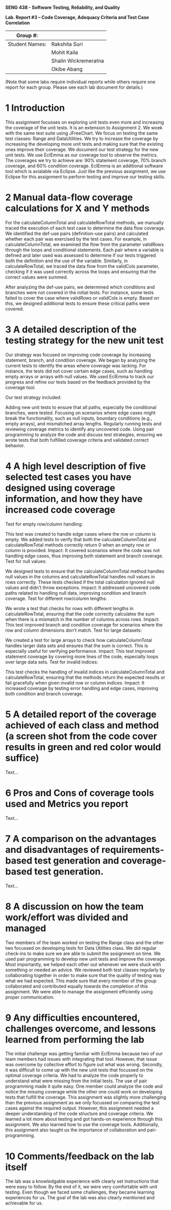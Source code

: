 **SENG 438 - Software Testing, Reliability, and Quality**

**Lab. Report #3 – Code Coverage, Adequacy Criteria and Test Case Correlation**

| Group \#:      |     |
| -------------- | --- |
| Student Names: | Rakshita Suri    |
|                | Mohit Kaila |
|                | Shalin Wickremeratna  |
|                | Okibe Abang    |

(Note that some labs require individual reports while others require one report
for each group. Please see each lab document for details.)

# 1 Introduction

This assignment focusses on exploring unit tests even more and increasing the coverage of the unit tests. It is an extension to Assignment 2. We woek with the same test suite using JFreeChart. We focus on testing the same test classes: Range and DataUtilities. We try to increase the coverage by increasing the developing more unit tests and making sure that the existing ones improve their coverage. We document our test strategy for the new unit tests. We use EclEmma as our coverage tool to observe the metrics. The coverages we try to achieve are: 90% statement coverage, 70% branch coverage, and 60% condition coverage. EclEmma is an additional software tool which is avialable via Eclipse. Just like the previous assignment, we use Eclipse for this assignment to perform testing and improve our testing skills. 

# 2 Manual data-flow coverage calculations for X and Y methods

For the calculateColumnTotal and calculateRowTotal methods, we manually traced the execution of each test case to determine the data flow coverage. We identified the def-use pairs (definition-use pairs) and calculated whether each pair was exercised by the test cases. For example, in calculateColumnTotal, we examined the flow from the parameter validRows through the loops and conditional statements. Each pair where a variable is defined and later used was assessed to determine if our tests triggered both the definition and the use of the variable. Similarly, in calculateRowTotal, we traced the data flow from the validCols parameter, checking if it was used correctly across the loops and ensuring that the correct values were summed.

After analyzing the def-use pairs, we determined which conditions and branches were not covered in the initial tests. For instance, some tests failed to cover the case where validRows or validCols is empty. Based on this, we designed additional tests to ensure these critical paths were covered.

# 3 A detailed description of the testing strategy for the new unit test

Our strategy was focused on improving code coverage by increasing statement, branch, and condition coverage. We began by analyzing the current tests to identify the areas where coverage was lacking. For instance, the tests did not cover certain edge cases, such as handling empty arrays or arrays with null values. We used EclEmma to track our progress and refine our tests based on the feedback provided by the coverage tool.

Our test strategy included:

Adding new unit tests to ensure that all paths, especially the conditional branches, were tested.
Focusing on scenarios where edge cases might break the functionality, such as null inputs, boundary conditions (e.g., empty arrays), and mismatched array lengths.
Regularly running tests and reviewing coverage metrics to identify any uncovered code.
Using pair programming to analyze the code and discuss test strategies, ensuring we wrote tests that both fulfilled coverage criteria and validated correct behavior.

# 4 A high level description of five selected test cases you have designed using coverage information, and how they have increased code coverage

Test for empty row/column handling:

This test was created to handle edge cases where the row or column is empty. We added tests to verify that both the calculateColumnTotal and calculateRowTotal methods correctly return 0 when an empty row or column is provided.
Impact: It covered scenarios where the code was not handling edge cases, thus improving both statement and branch coverage.
Test for null values:

We designed tests to ensure that the calculateColumnTotal method handles null values in the columns and calculateRowTotal handles null values in rows correctly. These tests checked if the total calculation ignored null values and didn't throw exceptions.
Impact: It addressed uncovered code paths related to handling null data, improving condition and branch coverage.
Test for different row/column lengths:

We wrote a test that checks for rows with different lengths in calculateRowTotal, ensuring that the code correctly calculates the sum when there is a mismatch in the number of columns across rows.
Impact: This test improved branch and condition coverage for scenarios where the row and column dimensions don't match.
Test for large datasets:

We created a test for large arrays to check how calculateColumnTotal handles larger data sets and ensures that the sum is correct. This is especially useful for verifying performance.
Impact: This test improved statement coverage by covering more lines of the code, especially loops over large data sets.
Test for invalid indices:

This test checks the handling of invalid indices in calculateColumnTotal and calculateRowTotal, ensuring that the methods return the expected results or fail gracefully when given invalid row or column indices.
Impact: It increased coverage by testing error handling and edge cases, improving both condition and branch coverage.

# 5 A detailed report of the coverage achieved of each class and method (a screen shot from the code cover results in green and red color would suffice)

Text…

# 6 Pros and Cons of coverage tools used and Metrics you report

Text…

# 7 A comparison on the advantages and disadvantages of requirements-based test generation and coverage-based test generation.

Text…

# 8 A discussion on how the team work/effort was divided and managed

Two members of the team worked on testing the Range class and the other two focussed on developing tests for Data Utilities class. We did regular check-ins to make sure we are able to submit the assignment on time. We used pair programming to develop new unit tests and improve the coverage. Most importantly, we helped each other out whenever we were stuck with something or needed an advice. We reviewed both test classes regularly by collaborating together in order to make sure that the quality of testing was what we had expected. This made sure that every member of the group collaborated and contributed equally towards the completion of this assignment. We were able to manage the assignment efficiently using proper communication. 

# 9 Any difficulties encountered, challenges overcome, and lessons learned from performing the lab

The initial challenge was getting familiar with EclEmma because two of our team members had issues with integrating that tool. However, that issue was overcome by collective effort to figure out what was wrong. Secondly, it was difficult to come up with the new unit tests that focussed on the optimal coverage criteria. We had to analyze the code properly to understand what were missing from the initial tests. The use of pair programming made it quite easy. One member could analyze the code and notice the missing coverage while the other one could work on developing tests that fulfill the coverage. This assignment was slightly more challenging than the previous assignment as we only focussed on comparing the test cases against the required output. However, this assignment needed a deeper understanding of the code structure and coverage criteria. We learned a lot more about testing and got hands-on experience through this assignment. We also learned how to use the coverage tools. Additionally, this assignment also taught us the importance of collaboration and pair-programming.  

# 10 Comments/feedback on the lab itself

The lab was a knowledgable experience with clearly set instructions that were easy to follow. By the end of it, we were very comfortable with unit testing. Even though we faced some challenges, they became learning experiences for us. The goal of the lab was also clearly mentioned and achievable for us. 
